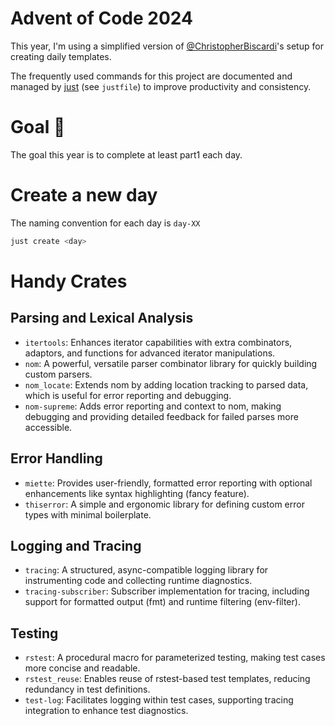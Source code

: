 # Advent of Code 2024
This year, I'm using a simplified version of [@ChristopherBiscardi](https://github.com/ChristopherBiscardi)'s setup for creating daily templates.

The frequently used commands for this project are documented and managed by [just](https://github.com/casey/just) (see `justfile`) to improve productivity and consistency.

# Goal 🎯
The goal this year is to complete at least part1 each day.

# Create a new day
The naming convention for each day is `day-XX`
```bash
just create <day>
```

# Handy Crates
## Parsing and Lexical Analysis
- `itertools`: Enhances iterator capabilities with extra combinators, adaptors, and functions for advanced iterator manipulations.
- `nom`: A powerful, versatile parser combinator library for quickly building custom parsers.
- `nom_locate`: Extends nom by adding location tracking to parsed data, which is useful for error reporting and debugging.
- `nom-supreme`: Adds error reporting and context to nom, making debugging and providing detailed feedback for failed parses more accessible.
## Error Handling
- `miette`: Provides user-friendly, formatted error reporting with optional enhancements like syntax highlighting (fancy feature).
- `thiserror`: A simple and ergonomic library for defining custom error types with minimal boilerplate.
## Logging and Tracing
- `tracing`: A structured, async-compatible logging library for instrumenting code and collecting runtime diagnostics.
- `tracing-subscriber`: Subscriber implementation for tracing, including support for formatted output (fmt) and runtime filtering (env-filter).
## Testing
- `rstest`: A procedural macro for parameterized testing, making test cases more concise and readable.
- `rstest_reuse`: Enables reuse of rstest-based test templates, reducing redundancy in test definitions.
- `test-log`: Facilitates logging within test cases, supporting tracing integration to enhance test diagnostics.
